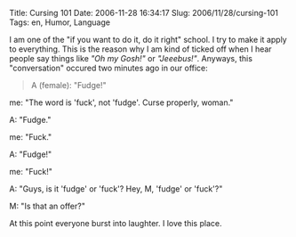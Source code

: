Title: Cursing 101
Date: 2006-11-28 16:34:17
Slug: 2006/11/28/cursing-101
Tags: en, Humor, Language


I am one of the "if you want to do it, do it right" school. I try to make it
apply to everything. This is the reason why I am kind of ticked off when I
hear people say things like _"Oh my Gosh!"_ or _"Jeeebus!"_. Anyways, this
"conversation" occured two minutes ago in our office:

> A (female): "Fudge!"

me: "The word is 'fuck', not 'fudge'. Curse properly, woman."

A: "Fudge."

me: "Fuck."

A: "Fudge!"

me: "Fuck!"

A: "Guys, is it 'fudge' or 'fuck'? Hey, M, 'fudge' or 'fuck'?"

M: "Is that an offer?"

At this point everyone burst into laughter. I love this place.
